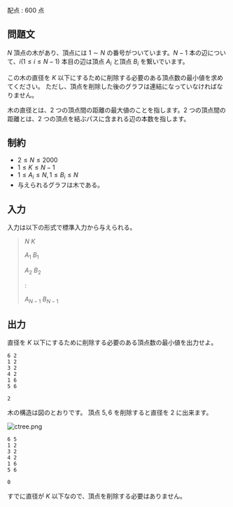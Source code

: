 配点 : $600$ 点

## 問題文

$N$ 頂点の木があり、頂点には $1 \sim N$ の番号がついています。$N - 1$ 本の辺について、$i (1 \leq i \leq N-1)$ 本目の辺は頂点 $A_i$ と頂点 $B_i$ を繋いでいます。

この木の直径を $K$ 以下にするために削除する必要のある頂点数の最小値を求めてください。
ただし、頂点を削除した後のグラフは連結になっていなければなりません。

木の直径とは、$2$ つの頂点間の距離の最大値のことを指します。$2$ つの頂点間の距離とは、$2$ つの頂点を結ぶパスに含まれる辺の本数を指します。

## 制約

- $2 \leq N \leq 2000$
- $1 \leq K \leq N-1$
- $1 \leq A_i \leq N, 1 \leq B_i \leq N$
- 与えられるグラフは木である。

## 入力

入力は以下の形式で標準入力から与えられる。

> $N$ $K$
> 
> $A_1$ $B_1$
> 
> $A_2$ $B_2$
> 
> :
> 
> $A_{N-1}$ $B_{N-1}$

## 出力

直径を $K$ 以下にするために削除する必要のある頂点数の最小値を出力せよ。

```input1
6 2
1 2
3 2
4 2
1 6
5 6
```

```output1
2
```

木の構造は図のとおりです。
頂点 $5,6$ を削除すると直径を $2$ に出来ます。

![ctree.png](https://agc001.contest.atcoder.jp/img/agc/001/Gg9pvPKw/ctree.png)

```input2
6 5
1 2
3 2
4 2
1 6
5 6
```

```output2
0
```

すでに直径が $K$ 以下なので、頂点を削除する必要はありません。